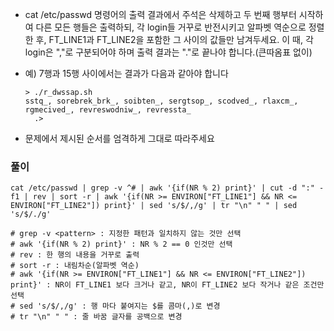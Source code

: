- cat /etc/passwd 명령어의 출력 결과에서 주석은 삭제하고 두 번째 행부터 시작하여 다른 모든 행들은 출력하되, 각 login들 거꾸로 반전시키고 알파벳 역순으로 정렬한 후, FT_LINE1과 FT_LINE2을 포함한 그 사이의 값들만 남겨두세요. 이 때, 각 login은 ","로 구분되어야 하며 출력 결과는 "."로 끝나야 합니다.(큰따옴표 없이)

- 예) 7행과 15행 사이에서는 결과가 다음과 같아야 합니다

  ```shell
  > ./r_dwssap.sh
  sstq_, sorebrek_brk_, soibten_, sergtsop_, scodved_, rlaxcm_, rgmecived_, revreswodniw_, revressta_
  	.>
  ```

- 문제에서 제시된 순서를 엄격하게 그대로 따라주세요



### 풀이

```shell
cat /etc/passwd | grep -v ^# | awk '{if(NR % 2) print}' | cut -d ":" -f1 | rev | sort -r | awk '{if(NR >= ENVIRON["FT_LINE1"] && NR <= ENVIRON["FT_LINE2"]) print}' | sed 's/$/,/g' | tr "\n" " " | sed 's/$/./g'

# grep -v <pattern> : 지정한 패턴과 일치하지 않는 것만 선택
# awk '{if(NR % 2) print}' : NR % 2 == 0 인것만 선택
# rev : 한 행의 내용을 거꾸로 출력
# sort -r : 내림차순(알파벳 역순)
# awk '{if(NR >= ENVIRON["FT_LINE1"] && NR <= ENVIRON["FT_LINE2"]) print}' : NR이 FT_LINE1 보다 크거나 같고, NR이 FT_LINE2 보다 작거나 같은 조건만 선택
# sed 's/$/,/g' : 행 마다 붙여지는 $를 콤마(,)로 변경
# tr "\n" " " : 줄 바꿈 글자를 공백으로 변경
```


